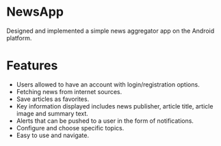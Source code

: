 # NewsApp
Designed and implemented a simple news aggregator app on the Android platform.
# Features
- Users allowed to have an account with login/registration options.
- Fetching news from internet sources.
- Save articles as favorites.
- Key information displayed includes news publisher, article title, article image and summary text.
- Alerts that can be pushed to a user in the form of notifications.
- Configure and choose specific topics.
- Easy to use and navigate.
